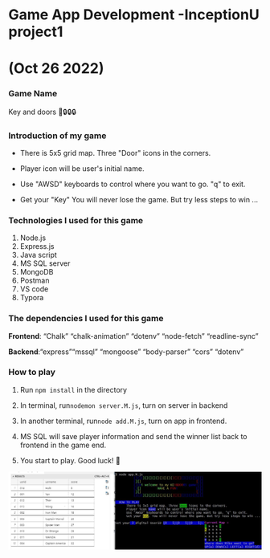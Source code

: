 # Game App Development -InceptionU project1 

# (Oct 26 2022)

### Game Name

Key and doors 🔑🔒🔒🔒

### Introduction of my game

- There is 5x5 grid map. Three "Door" icons in the corners.

- Player icon will be user's initial name.

- Use "AWSD" keyboards to control where you want to go. "q" to exit.

- Get your "Key" You will never lose the game. But try less steps to win ...

### Technologies I used for this game

1. Node.js
2. Express.js
3. Java script
4. MS SQL server
5. MongoDB
6. Postman
7. VS code
8. Typora

### The dependencies I used for this game

**Frontend**: “Chalk” “chalk-animation” “dotenv” “node-fetch” “readline-sync”

**Backend**:“express”“mssql” “mongoose” “body-parser” “cors” “dotenv”

### How to play

1. Run `npm install` in the directory

2. In terminal, run`nodemon server.M.js`, turn on server in backend

3. In another terminal, run`node add.M.js`, turn on app in frontend.
4. MS SQL will save player information and send the winner list back to frontend in the game end.

5. You start to play. Good luck! 🎃

![Screenshot](gameScreenCut.JPG)
